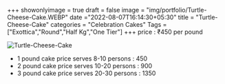 +++
showonlyimage = true
draft = false
image = "img/portfolio/Turtle-Cheese-Cake.WEBP"
date ="2022-08-07T16:14:30+05:30"
title = "Turtle-Cheese-Cake"
categories = "Celebration Cakes"
Tags = ["Exottica","Round","Half Kg","One Tier"]
+++
price : ₹450 per pound
<!--more-->
![Turtle-Cheese-Cake](/img/portfolio/Turtle-Cheese-Cake.WEBP)
* 1 pound cake price serves 8-10 persons : 450
* 2 pound cake price serves 10-20 persons : 900
* 3 pound cake price serves 20-30 persons : 1350
